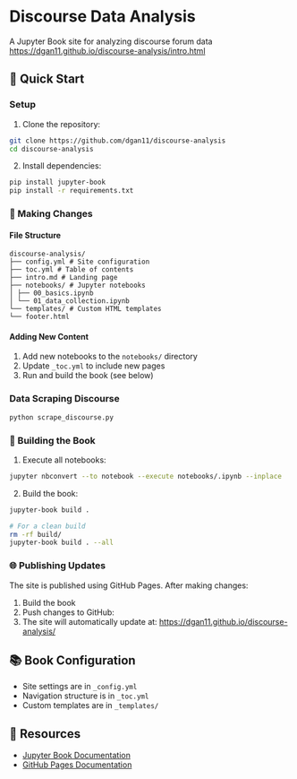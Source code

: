 # Discourse Data Analysis

A Jupyter Book site for analyzing discourse forum data
https://dgan11.github.io/discourse-analysis/intro.html


## 🚀 Quick Start

### Setup
1. Clone the repository:
```bash
git clone https://github.com/dgan11/discourse-analysis
cd discourse-analysis
```
2. Install dependencies:
```bash
pip install jupyter-book
pip install -r requirements.txt
```
### 📝 Making Changes

#### File Structure
```
discourse-analysis/
├── config.yml # Site configuration
├── toc.yml # Table of contents
├── intro.md # Landing page
├── notebooks/ # Jupyter notebooks
│ ├── 00_basics.ipynb
│ └── 01_data_collection.ipynb
└── templates/ # Custom HTML templates
└── footer.html
```

#### Adding New Content
1. Add new notebooks to the `notebooks/` directory
2. Update `_toc.yml` to include new pages
3. Run and build the book (see below)

### Data Scraping Discourse
```bash
python scrape_discourse.py
``` 

### 🔨 Building the Book

1. Execute all notebooks:
```bash
jupyter nbconvert --to notebook --execute notebooks/.ipynb --inplace
```
2. Build the book:
```bash
jupyter-book build .

# For a clean build
rm -rf build/
jupyter-book build . --all
```

### 🌐 Publishing Updates

The site is published using GitHub Pages. After making changes:

1. Build the book
2. Push changes to GitHub:
3. The site will automatically update at: https://dgan11.github.io/discourse-analysis/

## 📚 Book Configuration

- Site settings are in `_config.yml`
- Navigation structure is in `_toc.yml`
- Custom templates are in `_templates/`

## 📖 Resources

- [Jupyter Book Documentation](https://jupyterbook.org/)
- [GitHub Pages Documentation](https://docs.github.com/en/pages)